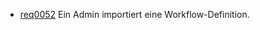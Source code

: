 * [req0052](https://github.com/PolitAktiv/politaktiv-requirements/tree/master/de/requirements/req0052.md) Ein Admin importiert eine Workflow-Definition.
